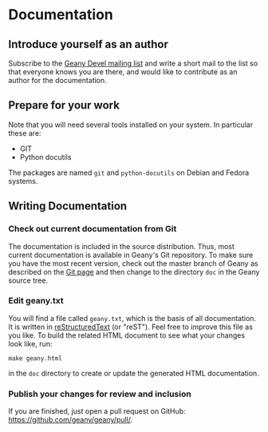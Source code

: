Documentation
============

## Introduce yourself as an author

Subscribe to the [Geany Devel mailing list][1] and write a short mail to the list so that everyone knows you are there, and would like to contribute as an author for the documentation.

## Prepare for your work

Note that you will need several tools installed on your system. In particular these are:

 - GIT
 - Python docutils

The packages are named `git` and `python-docutils` on Debian and Fedora systems.

## Writing Documentation

### Check out current documentation from Git

The documentation is included in the source distribution. Thus, most current documentation is available in Geany's Git repository. To make sure you have the most recent version, check out the master branch of Geany as described on the [Git page][2] and then change to the directory `doc` in the Geany source tree.

### Edit geany.txt

You will find a file called `geany.txt`, which is the basis of all documentation. It is written in [reStructuredText][3] (or "reST"). Feel free to improve this file as you like. To build the related HTML document to see what your changes look like, run:

    make geany.html

in the `doc` directory to create or update the generated HTML documentation.

### Publish your changes for review and inclusion

If you are finished, just open a pull request on GitHub: https://github.com/geany/geany/pull/.


  [1]: /support/mailing-lists/#geany-devel
  [2]: /download/git/
  [3]: http://docutils.sourceforge.net/rst.html
  [4]: https://geany.org/manual/dev/hacking.html#patches
  [5]: https://github.com/geany/geany/pulls
